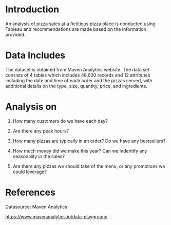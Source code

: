 
# Introduction

An analysis of pizza sales at a fictitious pizza place is conducted using Tableau and recommendations are made based on the information provided. 


# Data Includes

The dataset is obtained from Maven Analytics website. The data set consists of 4 tables which includes 48,620 records and 12 attributes including the date and time of each order and the pizzas served, with additional details on the type, size, quantity, price, and ingredients.


# Analysis on

1. How many customers do we have each day? 

2. Are there any peak hours?

3. How many pizzas are typically in an order? Do we have any bestsellers?

4. How much money did we make this year? Can we indentify any seasonality in the sales?

5. Are there any pizzas we should take of the menu, or any promotions we could leverage?


# References 

Datasource: Maven Analytics

https://www.mavenanalytics.io/data-playground
